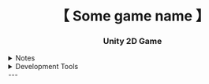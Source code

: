 <div align="center">
    <h1>【 Some game name 】</h1>
    <h3>Unity 2D Game</h3>
</div>
<details>
  <summary>Notes</summary>
   - New features should do a pull requests instead of merging directly to the main branch
</details>
<details> 
  <summary>Development Tools</summary>

- [Git](https://git-scm.com/downloads)
- [Github CLI](https://cli.github.com/)
- [Unity Hub](https://unity.com/unity-hub)
- [C# SDK](https://dotnet.microsoft.com/en-us/download/visual-studio-sdks)
- IDE (pick your poison)
</details>
---

